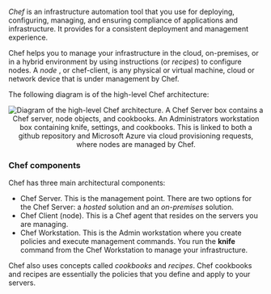 

*Chef* is an infrastructure automation tool that you use for deploying, configuring, managing, and ensuring compliance of applications and infrastructure. It provides for a consistent deployment and management experience.

Chef helps you to manage your infrastructure in the cloud, on-premises, or in a hybrid environment by using instructions (or *recipes*) to configure nodes. A *node* , or chef-client, is any physical or virtual machine, cloud or network device that is under management by Chef.

The following diagram is of the high-level Chef architecture:

<p style="text-align:center;"><img src="../Linked_Image_Files/chefarchitecture.png" alt="Diagram of the high-level Chef architecture. A Chef Server box contains a Chef server, node objects, and cookbooks. An Administrators workstation box containing knife, settings, and cookbooks. This is linked to both a github repository and Microsoft Azure via cloud provisioning requests, where nodes are managed by Chef."></p>

### Chef components

Chef has three main architectural components:

- Chef Server. This is the management point. There are two options for the Chef Server: a *hosted* solution and an *on-premises* solution.
- Chef Client (node). This is a Chef agent that resides on the servers you are managing.
- Chef Workstation. This is the Admin workstation where you create policies and execute management commands. You run the **knife** command from the Chef Workstation to manage your infrastructure.

Chef also uses concepts called *cookbooks* and *recipes*. Chef cookbooks and recipes are essentially the policies that you define and apply to your servers.
